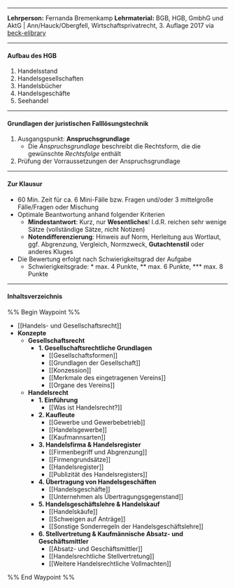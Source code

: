 ***
**Lehrperson:** Fernanda Bremenkamp
**Lehrmaterial:** BGB, HGB, GmbhG und AktG | Ann/Hauck/Obergfell, Wirtschaftsprivatrecht, 3. Auflage 2017 via [beck-elibrary](https://www.beck-elibrary.de/10.15358/9783800654512-I/titelei-inhaltsverzeichnis?page=1)
***
#### Aufbau des HGB

1. Handelsstand
2. Handelsgesellschaften
3. Handelsbücher
4. Handelsgeschäfte
5. Seehandel

***
#### Grundlagen der juristischen Falllösungstechnik

1. Ausgangspunkt: **Anspruchsgrundlage**
	- Die *Anspruchsgrundlage* beschreibt die Rechtsform, die die gewünschte *Rechtsfolge* enthält
2. Prüfung der Vorraussetzungen der Anspruchsgrundlage

***
#### Zur Klausur

- 60 Min. Zeit für ca. 6 Mini-Fälle bzw. Fragen und/oder 3 mittelgroße Fälle/Fragen oder Mischung
- Optimale Beantwortung anhand folgender Kriterien
	- **Mindestantwort**: Kurz, nur **Wesentliches**! I.d.R. reichen sehr wenige Sätze (vollständige Sätze, nicht Notizen)
	- **Notendifferenzierung**: Hinweis auf Norm, Herleitung aus Wortlaut, ggf. Abgrenzung, Vergleich, Normzweck, **Gutachtenstil** oder anderes Kluges
- Die Bewertung erfolgt nach Schwierigkeitsgrad der Aufgabe
	- Schwierigkeitsgrade: * max. 4 Punkte, ** max. 6 Punkte, *** max. 8 Punkte

***
#### Inhaltsverzeichnis

%% Begin Waypoint %%
- [[Handels- und Gesellschaftsrecht]]
- **Konzepte**
	- **Gesellschaftsrecht**
		- **1. Gesellschaftsrechtliche Grundlagen**
			- [[Gesellschaftsformen]]
			- [[Grundlagen der Gesellschaft]]
			- [[Konzession]]
			- [[Merkmale des eingetragenen Vereins]]
			- [[Organe des Vereins]]
	- **Handelsrecht**
		- **1. Einführung**
			- [[Was ist Handelsrecht?]]
		- **2. Kaufleute**
			- [[Gewerbe und Gewerbebetrieb]]
			- [[Handelsgewerbe]]
			- [[Kaufmannsarten]]
		- **3. Handelsfirma & Handelsregister**
			- [[Firmenbegriff und Abgrenzung]]
			- [[Firmengrundsätze]]
			- [[Handelsregister]]
			- [[Publizität des Handelsregisters]]
		- **4. Übertragung von Handelsgeschäften**
			- [[Handelsgeschäfte]]
			- [[Unternehmen als Übertragungsgegenstand]]
		- **5. Handelsgeschäftslehre & Handelskauf**
			- [[Handelskäufe]]
			- [[Schweigen auf Anträge]]
			- [[Sonstige Sonderregeln der Handelsgeschäftslehre]]
		- **6. Stellvertretung &  Kaufmännische Absatz- und Geschäftsmittler**
			- [[Absatz- und Geschäftsmittler]]
			- [[Handelsrechtliche Stellvertretung]]
			- [[Weitere Handelsrechtliche Vollmachten]]

%% End Waypoint %%